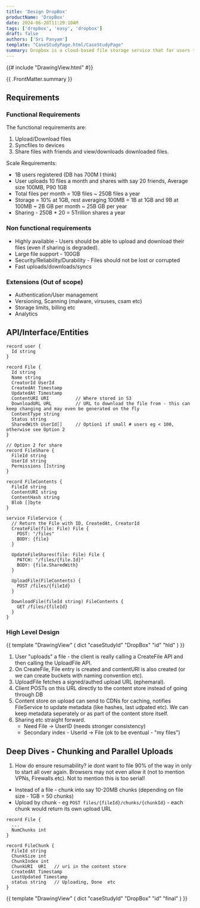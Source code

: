 ```yaml
---
title: 'Design DropBox'
productName: 'DropBox'
date: 2024-06-28T11:29:10AM
tags: ['dropbox', 'easy', 'dropbox']
draft: false
authors: ['Sri Panyam']
template: "CaseStudyPage.html/CaseStudyPage"
summary: Dropbox is a cloud-based file storage service that for users to store and share files in a secure and reliable waywhile accessing them from anywhere on any device.
---
```


{{# include "DrawingView.html" #}}

{{ .FrontMatter.summary }}

## Requirements

### Functional Requirements

The functional requirements are:

1.  Upload/Download files
2.  Syncfiles to devices
3.  Share files with friends and view/downloads downloaded files.

Scale Requirements:

* 1B users registered (DB has 700M I think)
* User uploads 10 files a month and shares with say 20 friends, Average size 100MB, P90 1GB
* Total files per month = 10B files ~ 250B files a year
* Storage = 10% at 1GB, rest averaging 100MB = 1B at 1GB and 9B at 100MB ~ 2B GB per month ~ 25B GB per year
* Sharing - 250B * 20 = 5Trillion shares a year

### Non functional requirements

* Highly available - Users should be able to upload and download their files (even if sharing is degraded).
* Large file support - 100GB
* Security/Reliability/Durability - Files should not be lost or corrupted
* Fast uploads/downloads/syncs

### Extensions (Out of scope)

* Authentication/User management
* Versioning, Scanning (malware, virsuses, csam etc)
* Storage limits, billing etc
* Analytics

## API/Interface/Entities

```
record user {
  Id string
}

record File {
  Id string
  Name string
  CreatorId UserId
  CreatedAt Timestamp
  UpdatedAt Timestamp
  ContentURI URI          // Where stored in S3
  DownloadURL URL         // URL to download the file from - this can keep changing and may even be generated on the fly
  ContentType string
  Status string
  SharedWith UserId[]     // Option1 if small # users eg < 100, otherwise see Option 2
}

// Option 2 for share
record FileShare {
  FileId string
  UserId string
  Permissions []string
}

record FileContents {
  FileId string
  ContentURI string
  ContentHash string
  Blob []byte
}
```

```
service FileService {
  // Return the File with ID, CreatedAt, CreatorId
  CreateFile(file: File) File {
    POST: "/files"
    BODY: {file}
  }
  
  UpdateFileShares(file: File) File {
    PATCH: "/files/{file.Id}"
    BODY: {file.SharedWith}
  }
  
  UploadFile(FileContents) {
    POST /files/{fileId}
  }
  
  DownloadFile(fileId string) FileContents {
    GET /files/{fileId}
  }
}
```

### High Level Design


{{ template "DrawingView" ( dict "caseStudyId" "DropBox" "id" "hld" ) }}

1. User "uploads" a file - the client is really calling a CreateFile API and then calling the UploadFile API.
2. On CreateFile, File entry is created and contentURI is also created (or we can create buckets with naming convention
   etc).
3. UploadFile fetches a signed/authed upload URL (ephemaral).
4. Client POSTs on this URL directly to the content store instead of going through DB
5. Content store on upload can send to CDNs for caching, notifies FileService to update metadata (like hashes,
   last udpated etc).  We can keep metadata seperately or as part of the content store itself.
6. Sharing etc straight forward.
   * Need File -> UserID (needs stronger consistency)
   * Secondary index - UserId -> File (ok to be eventual - "my files")

## Deep Dives - Chunking and Parallel Uploads

1. How do ensure resumability? ie dont want to file 90% of the way in only to start all over again.  Browsers may not
   even allow it (not to mention VPNs, Firewalls etc). Not to mention this is too serial!


* Instead of a file - chunk into say 10-20MB chunks (depending on file size - 1GB = 50 chunks)
* Upload by chunk - eg `POST files/{fileId}/chunks/{chunkId}` - each chunk would return its own upload URL

```
record File {
  ...
  NumChunks int
}

record FileChunk {
  FileId string
  ChunkSize int
  ChunkIndex int
  ChunkURI  URI   // uri in the content store
  CreatedAt Timestamp
  LastUpdated Timestamp
  status string   // Uploading, Done  etc
}
```

{{ template "DrawingView" ( dict "caseStudyId" "DropBox" "id" "final" ) }}
